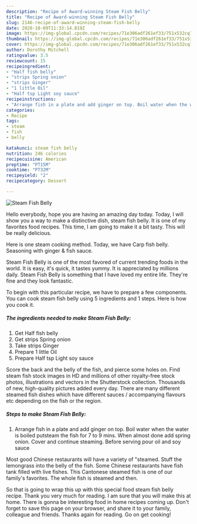 ```yaml
---
description: "Recipe of Award-winning Steam Fish Belly"
title: "Recipe of Award-winning Steam Fish Belly"
slug: 2146-recipe-of-award-winning-steam-fish-belly
date: 2020-10-09T11:33:14.819Z
image: https://img-global.cpcdn.com/recipes/71e306adf261ef33/751x532cq70/steam-fish-belly-recipe-main-photo.jpg
thumbnail: https://img-global.cpcdn.com/recipes/71e306adf261ef33/751x532cq70/steam-fish-belly-recipe-main-photo.jpg
cover: https://img-global.cpcdn.com/recipes/71e306adf261ef33/751x532cq70/steam-fish-belly-recipe-main-photo.jpg
author: Dorothy Mitchell
ratingvalue: 3.5
reviewcount: 15
recipeingredient:
- "Half fish belly"
- "strips Spring onion"
- "strips Ginger"
- "1 little Oil"
- "Half tsp Light soy sauce"
recipeinstructions:
- "Arrange fish in a plate and add ginger on top. Boil water when the water is boiled putsteam the fish for 7 to 9 mins. When almost done add spring onion. Cover and continue steaming. Before serving pour oil and soy sauce"
categories:
- Recipe
tags:
- steam
- fish
- belly

katakunci: steam fish belly 
nutrition: 246 calories
recipecuisine: American
preptime: "PT15M"
cooktime: "PT32M"
recipeyield: "2"
recipecategory: Dessert

---
```



![Steam Fish Belly](https://img-global.cpcdn.com/recipes/71e306adf261ef33/751x532cq70/steam-fish-belly-recipe-main-photo.jpg)

Hello everybody, hope you are having an amazing day today. Today, I will show you a way to make a distinctive dish, steam fish belly. It is one of my favorites food recipes. This time, I am going to make it a bit tasty. This will be really delicious.

Here is one steam cooking method. Today, we have Carp fish belly. Seasoning with ginger &amp; fish sauce.

Steam Fish Belly is one of the most favored of current trending foods in the world. It is easy, it's quick, it tastes yummy. It is appreciated by millions daily. Steam Fish Belly is something that I have loved my entire life. They're fine and they look fantastic.


To begin with this particular recipe, we have to prepare a few components. You can cook steam fish belly using 5 ingredients and 1 steps. Here is how you cook it.

<!--inarticleads1-->

##### The ingredients needed to make Steam Fish Belly:

1. Get Half fish belly
1. Get strips Spring onion
1. Take strips Ginger
1. Prepare 1 little Oil
1. Prepare Half tsp Light soy sauce


Score the back and the belly of the fish, and pierce some holes on. Find steam fish stock images in HD and millions of other royalty-free stock photos, illustrations and vectors in the Shutterstock collection. Thousands of new, high-quality pictures added every day. There are many different steamed fish dishes which have different sauces / accompanying flavours etc depending on the fish or the region. 

<!--inarticleads2-->

##### Steps to make Steam Fish Belly:

1. Arrange fish in a plate and add ginger on top. Boil water when the water is boiled putsteam the fish for 7 to 9 mins. When almost done add spring onion. Cover and continue steaming. Before serving pour oil and soy sauce


Most good Chinese restaurants will have a variety of &#34;steamed. Stuff the lemongrass into the belly of the fish. Some Chinese restaurants have fish tank filled with live fishes. This Cantonese steamed fish is one of our family&#39;s favorites. The whole fish is steamed and then. 

So that is going to wrap this up with this special food steam fish belly recipe. Thank you very much for reading. I am sure that you will make this at home. There is gonna be interesting food in home recipes coming up. Don't forget to save this page on your browser, and share it to your family, colleague and friends. Thanks again for reading. Go on get cooking!
